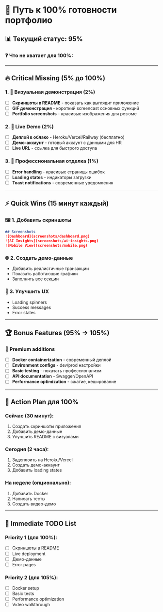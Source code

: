 # 🎯 Путь к 100% готовности портфолио

## 📊 Текущий статус: 95%

### ❓ **Что не хватает для 100%:**

---

## 🔥 **Critical Missing (5% до 100%)**

### 1. **📸 Визуальная демонстрация (2%)**
- [ ] **Скриншоты в README** - показать как выглядит приложение
- [ ] **GIF демонстрация** - короткий screencast основных функций
- [ ] **Portfolio screenshots** - красивые изображения для резюме

### 2. **🚀 Live Demo (2%)**
- [ ] **Деплой в облако** - Heroku/Vercel/Railway (бесплатно)
- [ ] **Демо-аккаунт** - готовый аккаунт с данными для HR
- [ ] **Live URL** - ссылка для быстрого доступа

### 3. **🧪 Профессиональная отделка (1%)**
- [ ] **Error handling** - красивые страницы ошибок
- [ ] **Loading states** - индикаторы загрузки
- [ ] **Toast notifications** - современные уведомления

---

## ⚡ **Quick Wins (15 минут каждый)**

### 🖼️ **1. Добавить скриншоты**
```markdown
## Screenshots
![Dashboard](screenshots/dashboard.png)
![AI Insights](screenshots/ai-insights.png)
![Mobile View](screenshots/mobile.png)
```

### 🌐 **2. Создать демо-данные**
- Добавить реалистичные транзакции
- Показать работающие графики
- Заполнить все секции

### 🎨 **3. Улучшить UX**
- Loading spinners
- Success messages
- Error states

---

## 🏆 **Bonus Features (95% → 105%)**

### 💎 **Premium additions**
- [ ] **Docker containerization** - современный деплой
- [ ] **Environment configs** - dev/prod настройки
- [ ] **Basic testing** - показать профессионализм
- [ ] **API documentation** - Swagger/OpenAPI
- [ ] **Performance optimization** - сжатие, кеширование

---

## 🎯 **Action Plan для 100%**

### **Сейчас (30 минут):**
1. Создать скриншоты приложения
2. Добавить демо-данные
3. Улучшить README с визуалами

### **Сегодня (2 часа):**
1. Задеплоить на Heroku/Vercel
2. Создать демо-аккаунт
3. Добавить loading states

### **На неделе (опционально):**
1. Добавить Docker
2. Написать тесты
3. Создать видео-демо

---

## 📝 **Immediate TODO List**

### **Priority 1 (для 100%):**
- [ ] Скриншоты в README
- [ ] Live deployment
- [ ] Демо-данные
- [ ] Error pages

### **Priority 2 (для 105%):**
- [ ] Docker setup
- [ ] Basic tests
- [ ] Performance optimization
- [ ] Video walkthrough
